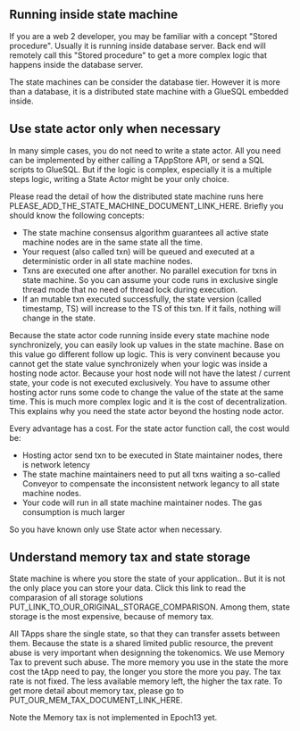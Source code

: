 ## Running inside state machine

If you are a web 2 developer, you may be familiar with a concept "Stored procedure". Usually it is running inside database server. Back end will remotely call this "Stored procedure" to get a more complex logic that happens inside the database server.

The state machines can be consider the database tier. However it is more than a database, it is a distributed state machine with a GlueSQL embedded inside.

## Use state actor only when necessary

In many simple cases, you do not need to write a state actor. All you need can be implemented by either calling a TAppStore API, or send a SQL scripts to GlueSQL. But if the logic is complex, especially it is a multiple steps logic, writing a State Actor might be your only choice.

Please read the detail of how the distributed state machine runs here PLEASE_ADD_THE_STATE_MACHINE_DOCUMENT_LINK_HERE. Briefly you should know the following concepts:

* The state machine consensus algorithm guarantees all active state machine nodes are in the same state all the time.
* Your request (also called txn) will be queued and executed at a deterministic order in all state machine nodes.
* Txns are executed one after another. No parallel execution for  txns in state machine. So you can assume your code runs in exclusive single thread mode that no need of thread lock during execution. 
* If an mutable txn executed successfully, the state version (called timestamp, TS) will increase to the TS of this txn. If it fails, nothing will change in the state.

Because the state actor code running inside every state machine node synchronizely, you can easily look up values in the state machine. Base on this value go different follow up logic. This is very convinent because you cannot get the state value synchronizely when your logic was inside a hosting node actor. Because your host node will not have the latest / current state, your code is not executed exclusively. You have to assume other hosting actor runs some code to change the value of the state at the same time. This is much more complex logic and it is the cost of decentralization. This explains why you need the state actor beyond the hosting node actor. 

Every advantage has a cost. For the state actor function call, the cost would be:

* Hosting actor send txn to be executed in State maintainer nodes, there is network letency
* The state machine maintainers need to put all txns waiting a so-called Conveyor to compensate the inconsistent network legancy to all state machine nodes.
* Your code will run in all state machine maintainer nodes. The gas consumption is much larger

So you have known only use State actor when necessary.

## Understand memory tax and state storage

State machine is where you store the state of your application.. But it is not the only place you can store your data. Click this link to read the comparasion of all storage solutions PUT_LINK_TO_OUR_ORIGINAL_STORAGE_COMPARISON. Among them, state storage is the most expensive, because of memory tax.

All TApps share the single state, so that they can transfer assets between them. Because the state is a shared limited public resource, the prevent abuse is very important when designning the tokenomics. We use Memory Tax to prevent such abuse. The more memory you use in the state the more cost the tApp need to pay, the longer you store the more you pay. The tax rate is not fixed. The less available memory left, the higher the tax rate. To get more detail about memory tax, please go to PUT_OUR_MEM_TAX_DOCUMENT_LINK_HERE.

Note the Memory tax is not implemented in Epoch13 yet. 
